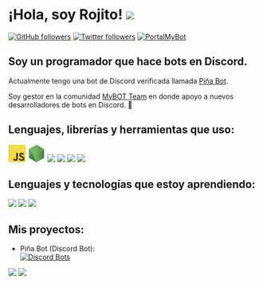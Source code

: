 # ¡Hola, soy Rojito! <img src="https://media.giphy.com/media/hvRJCLFzcasrR4ia7z/giphy.gif" width="25px">
[![GitHub followers](https://img.shields.io/github/followers/MrRojito-Dev?label=Follow&style=social)](https://github.com/MrRojito-Dev)
[![Twitter followers](https://img.shields.io/twitter/follow/MrRojito_?label=Follow&style=social)](https://twitter.com/MrRojito_)
[![PortalMyBot](https://img.shields.io/badge/Follow-MyBOT%20Team-blue?style=social)](https://mybo.me/rojito)

## Soy un programador que hace bots en Discord.
Actualmente tengo una bot de Discord verificada llamada [Piña Bot](https://top.gg/bot/744386070552117278).

Soy gestor en la comunidad [MyBOT Team](https://discord.gg/g6ssSmK) en donde apoyo a nuevos desarrolladores de bots en Discord. 🎈

## Lenguajes, librerías y herramientas que uso:
<code><img height="35" src="https://raw.githubusercontent.com/github/explore/80688e429a7d4ef2fca1e82350fe8e3517d3494d/topics/javascript/javascript.png"></code>
<code><img height="35" src="https://raw.githubusercontent.com/github/explore/80688e429a7d4ef2fca1e82350fe8e3517d3494d/topics/nodejs/nodejs.png"></code>
<code><img height="35" src="https://blog.almin.dev/static/media/logo.1787600a.png"></code>
<code><img height="35" src="https://img.icons8.com/color/480/mongodb.png"></code>
<code><img height="35" src="https://cdn.worldvectorlogo.com/logos/npm-2.svg"></code>
<code><img height="35" src="https://cdn.worldvectorlogo.com/logos/git-icon.svg"></code>

## Lenguajes y tecnologías que estoy aprendiendo:
<code><img height="35" src="https://image.flaticon.com/icons/png/512/1216/1216733.png"></code>
<code><img height="35" src="http://monarchtechnologiesinc.com/assets/images/icons/technologies/logo-css3.png"></code>
<code><img height="35" src="https://jesuswisord.github.io/cd7bb6bec60f6799aa174b4e07b92ea4.png"></code>

## Mis proyectos:
* Piña Bot (Discord Bot): <br>
[![Discord Bots](https://top.gg/api/widget/744386070552117278.svg)](https://top.gg/bot/744386070552117278)

<img src="https://github-readme-stats.vercel.app/api?username=MrRojito-Dev&show_icons=true&theme=radical&count_private=true&include_all_commits=true">
<img src="https://github-readme-stats.vercel.app/api/top-langs/?username=MrRojito-Dev&theme=radical&layout=compact">
